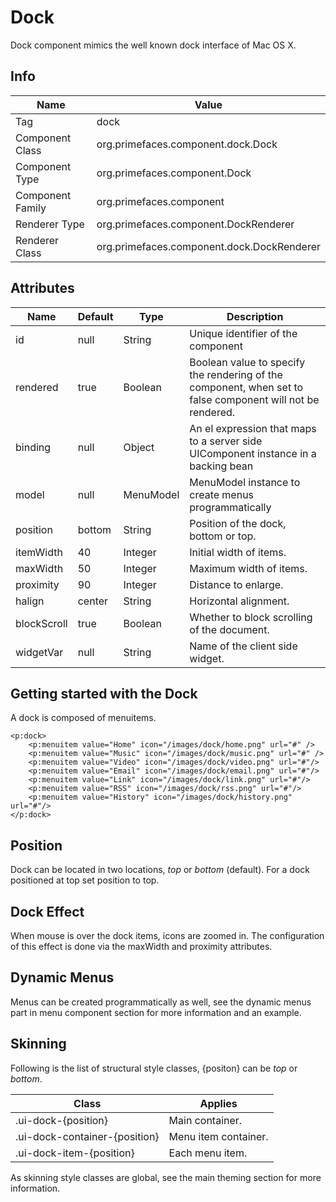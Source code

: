 # Dock

Dock component mimics the well known dock interface of Mac OS X.

## Info

| Name | Value |
| --- | --- |
| Tag | dock
| Component Class | org.primefaces.component.dock.Dock
| Component Type | org.primefaces.component.Dock
| Component Family | org.primefaces.component |
| Renderer Type | org.primefaces.component.DockRenderer
| Renderer Class | org.primefaces.component.dock.DockRenderer

## Attributes

| Name | Default | Type | Description | 
| --- |---| --- | --- |
| id | null | String | Unique identifier of the component
| rendered | true | Boolean | Boolean value to specify the rendering of the component, when set to false component will not be rendered.
| binding | null | Object | An el expression that maps to a server side UIComponent instance in a backing bean
| model | null | MenuModel | MenuModel instance to create menus programmatically
| position | bottom | String | Position of the dock, bottom or top.
| itemWidth | 40 | Integer | Initial width of items.
| maxWidth | 50 | Integer | Maximum width of items.
| proximity | 90 | Integer | Distance to enlarge.
| halign | center | String | Horizontal alignment.
| blockScroll | true | Boolean | Whether to block scrolling of the document.
| widgetVar | null | String | Name of the client side widget.


## Getting started with the Dock
A dock is composed of menuitems.

```xhtml
<p:dock>
    <p:menuitem value="Home" icon="/images/dock/home.png" url="#" />
    <p:menuitem value="Music" icon="/images/dock/music.png" url="#" />
    <p:menuitem value="Video" icon="/images/dock/video.png" url="#"/>
    <p:menuitem value="Email" icon="/images/dock/email.png" url="#"/>
    <p:menuitem value="Link" icon="/images/dock/link.png" url="#"/>
    <p:menuitem value="RSS" icon="/images/dock/rss.png" url="#"/>
    <p:menuitem value="History" icon="/images/dock/history.png" url="#"/>
</p:dock>
```
## Position
Dock can be located in two locations, _top_ or _bottom_ (default). For a dock positioned at top set
position to top.

## Dock Effect
When mouse is over the dock items, icons are zoomed in. The configuration of this effect is done
via the maxWidth and proximity attributes.

## Dynamic Menus
Menus can be created programmatically as well, see the dynamic menus part in menu component
section for more information and an example.

## Skinning
Following is the list of structural style classes, {positon} can be _top_ or _bottom_.

| Class | Applies | 
| --- | --- | 
| .ui-dock-{position} | Main container.
| .ui-dock-container-{position} | Menu item container.
| .ui-dock-item-{position} | Each menu item.

As skinning style classes are global, see the main theming section for more information.